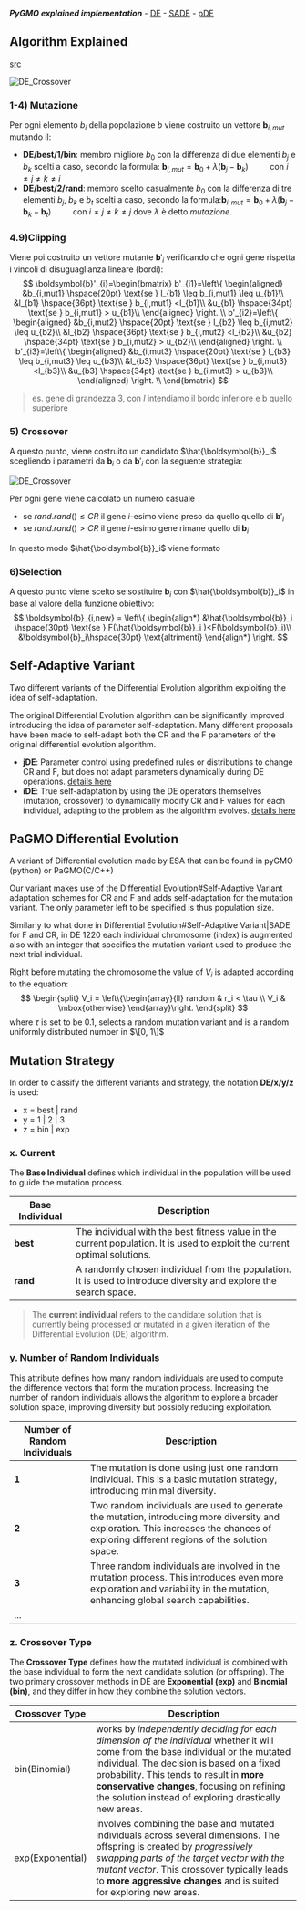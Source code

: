 ***PyGMO explained implementation***
	- [DE](https://esa.github.io/pagmo2/docs/cpp/algorithms/de.html#_CPPv4N5pagmo2deE)
	- [SADE](https://esa.github.io/pagmo2/docs/cpp/algorithms/sade.html#classpagmo_1_1sade)
	- [pDE](https://esa.github.io/pagmo2/docs/cpp/algorithms/de1220.html)

## Algorithm Explained
[src](https://sci-hub.ru/10.1023/a:1008202821328) 

![DE_Crossover](/resources/DE_schema.png)

### 1-4) Mutazione
Per ogni elemento $b_i$ della popolazione $b$ viene costruito un vettore $\boldsymbol{b}_{i,mut}$ mutando il:
- **DE/best/1/bin**: membro migliore $b_0$ con la differenza di due elementi $b_j$ e $b_k$ scelti a caso, secondo la formula: $\boldsymbol{b}_{i,mut}=\boldsymbol{b}_0+\lambda(\boldsymbol{b}_j-\boldsymbol{b}_k) \hspace{30pt}\text{con }i\neq j \neq k \neq i$
- **DE/best/2/rand**: membro scelto casualmente $b_0$ con la differenza di tre elementi $b_j$, $b_k$ e $b_t$ scelti a caso, secondo la formula:$\boldsymbol{b}_{i,mut}=\boldsymbol{b}_0+\lambda(\boldsymbol{b}_j-\boldsymbol{b}_k -\boldsymbol{b}_t)  \hspace{30pt}\text{con }i\neq j \neq k \neq j$
dove $\lambda$ è detto _mutazione_.

### 4.9)Clipping
Viene poi costruito un vettore mutante $\boldsymbol{b}'_i$ verificando che ogni gene rispetta i vincoli di disuguaglianza lineare (bordi):
$$
\boldsymbol{b}'_{i}=\begin{bmatrix}
b'_{i1}=\left\{
\begin{aligned}
&b_{i,mut1} \hspace{20pt} \text{se } l_{b1} \leq b_{i,mut1} \leq u_{b1}\\
&l_{b1} \hspace{36pt} \text{se } b_{i,mut1} <l_{b1}\\
&u_{b1} \hspace{34pt} \text{se } b_{i,mut1} > u_{b1}\\
\end{aligned}
\right. \\
b'_{i2}=\left\{
\begin{aligned}
&b_{i,mut2} \hspace{20pt} \text{se } l_{b2} \leq b_{i,mut2} \leq u_{b2}\\
&l_{b2} \hspace{36pt} \text{se } b_{i,mut2} <l_{b2}\\
&u_{b2} \hspace{34pt} \text{se } b_{i,mut2} > u_{b2}\\
\end{aligned}
\right. \\
b'_{i3}=\left\{
\begin{aligned}
&b_{i,mut3} \hspace{20pt} \text{se } l_{b3} \leq b_{i,mut3} \leq u_{b3}\\
&l_{b3} \hspace{36pt} \text{se } b_{i,mut3} <l_{b3}\\
&u_{b3} \hspace{34pt} \text{se } b_{i,mut3} > u_{b3}\\
\end{aligned}
\right. \\
\end{bmatrix}
$$
> es. gene di grandezza $3$, con $l$ intendiamo il bordo inferiore e b quello superiore

### 5) Crossover
A questo punto, viene costruito un candidato $\hat{\boldsymbol{b}}_i$ scegliendo i parametri da $\boldsymbol{b}_i$ o da $\boldsymbol{b}'_i$ con la seguente strategia:

![DE_Crossover](/resources/DE_Crossover.png)

Per ogni gene viene calcolato un numero casuale
- se $rand.rand() \le CR$ il gene $i$-esimo viene preso da quello quello di $\boldsymbol{b}'_{i}$
- se $rand.rand() > CR$ il gene $i$-esimo gene rimane quello di $\boldsymbol{b}_i$

In questo modo $\hat{\boldsymbol{b}}_i$ viene formato

### 6)Selection
A questo punto viene scelto se sostituire $\boldsymbol{b}_i$ con $\hat{\boldsymbol{b}}_i$ in base al valore della funzione obiettivo:
$$
\boldsymbol{b}_{i,new} = \left\{
\begin{align*}
&\hat{\boldsymbol{b}}_i \hspace{30pt} \text{se } F(\hat{\boldsymbol{b}}_i )<F(\boldsymbol{b}_i)\\
&\boldsymbol{b}_i\hspace{30pt} \text{altrimenti}
\end{align*}
\right.
$$

## Self-Adaptive Variant
Two different variants of the Differential Evolution algorithm exploiting the idea of self-adaptation.

The original Differential Evolution algorithm can be significantly improved introducing the idea of parameter self-adaptation. 
Many different proposals have been made to self-adapt both the CR and the F parameters of the original differential evolution algorithm.
- **jDE**: Parameter control using predefined rules or distributions to change CR and F, but does not adapt parameters dynamically during DE operations. [details here](https://ieeexplore.ieee.org/stamp/stamp.jsp?tp=&arnumber=4016057&tag=1)
- **iDE**: True self-adaptation by using the DE operators themselves (mutation, crossover) to dynamically modify CR and F values for each individual, adapting to the problem as the algorithm evolves. [details here](https://ieeexplore.ieee.org/stamp/stamp.jsp?tp=&arnumber=5949732)

## PaGMO Differential Evolution
A variant of Differential evolution made by ESA that can be found in pyGMO (python) or PaGMO(C/C++)

Our variant makes use of the Differential Evolution#Self-Adaptive Variant adaptation schemes for CR and F and adds self-adaptation for the mutation variant. The only parameter left to be specified is thus population size.

Similarly to what done in Differential Evolution#Self-Adaptive Variant|SADE for F and CR, in DE 1220 each individual chromosome (index) is augmented also with an integer that specifies the mutation variant used to produce the next trial individual. 

Right before mutating the chromosome the value of $V_i$ is adapted according to the equation:
$$
	\begin{split}
  V_i =
  \left\{\begin{array}{ll}
  random & r_i < \tau \\
  V_i & \mbox{otherwise}
  \end{array}\right.
  \end{split}
$$
where $\tau$ is set to be $0.1$, selects a random mutation variant and is a random uniformly distributed number in $\[0, 1\]$

## Mutation Strategy
In order to classify the different variants and strategy, the notation **DE/x/y/z** is used:
- x = best | rand
- y = 1 | 2 | 3
- z = bin | exp

### x. Current
The **Base Individual** defines which individual in the population will be used to guide the mutation process.

| **Base Individual** | **Description**                                                                                                            |
| ------------------- | -------------------------------------------------------------------------------------------------------------------------- |
| **best**            | The individual with the best fitness value in the current population. It is used to exploit the current optimal solutions. |
| **rand**            | A randomly chosen individual from the population. It is used to introduce diversity and explore the search space.          |

> The **current individual** refers to the candidate solution that is currently being processed or mutated in a given iteration of the Differential Evolution (DE) algorithm.

### y. Number of Random Individuals
This attribute defines how many random individuals are used to compute the difference vectors that form the mutation process. Increasing the number of random individuals allows the algorithm to explore a broader solution space, improving diversity but possibly reducing exploitation.

| Number of Random Individuals | Description                                                                                                                                                                            |
| ---------------------------- | -------------------------------------------------------------------------------------------------------------------------------------------------------------------------------------- |
| **1**                        | The mutation is done using just one random individual. This is a basic mutation strategy, introducing minimal diversity.                                                               |
| **2**                        | Two random individuals are used to generate the mutation, introducing more diversity and exploration. This increases the chances of exploring different regions of the solution space. |
| **3**                        | Three random individuals are involved in the mutation process. This introduces even more exploration and variability in the mutation, enhancing global search capabilities.            |
| ...                          |                                                                                                                                                                                        |

### z. Crossover Type
The **Crossover Type** defines how the mutated individual is combined with the base individual to form the next candidate solution (or offspring). The two primary crossover methods in DE are **Exponential (exp)** and **Binomial (bin)**, and they differ in how they combine the solution vectors.

| Crossover Type   | Description                                                                                                                                                                                                                                                                                                                        |
| ---------------- | ---------------------------------------------------------------------------------------------------------------------------------------------------------------------------------------------------------------------------------------------------------------------------------------------------------------------------------- |
| bin(Binomial)    | works by *independently deciding for each dimension of the individual* whether it will come from the base individual or the mutated individual. The decision is based on a fixed probability. This tends to result in **more conservative changes**, focusing on refining the solution instead of exploring drastically new areas. |
| exp(Exponential) | involves combining the base and mutated individuals across several dimensions. The offspring is created by *progressively swapping parts of the target vector with the mutant vector*. This crossover typically leads to **more aggressive changes** and is suited for exploring new areas.                                        |
